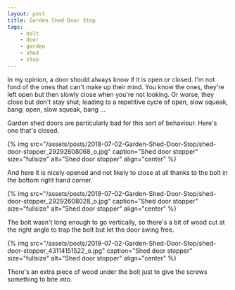 ```yaml
---
layout: post
title: Garden Shed Door Stop
tags:
    - bolt
    - door
    - garden
    - shed
    - stop
---
```


In my opinion, a door should always know if it is open or closed. I'm not fond of the ones that can't make up their mind. You know the ones, they're left open but then slowly close when you're not looking. Or worse, they close but don't stay shut; leading to a repetitive cycle of open, slow squeak, bang; open, slow squeak, bang ...

Garden shed doors are particularly bad for this sort of behaviour. Here's one that's closed.

{% img src="/assets/posts/2018-07-02-Garden-Shed-Door-Stop/shed-door-stopper_29292608068_o.jpg" caption="Shed door stopper" size="fullsize" alt="Shed door stopper" align="center" %}

And here it is nicely opened and not likely to close at all thanks to the bolt in the bottom right hand corner.

{% img src="/assets/posts/2018-07-02-Garden-Shed-Door-Stop/shed-door-stopper_29292608028_o.jpg" caption="Shed door stopper" size="fullsize" alt="Shed door stopper" align="center" %}

The bolt wasn't long enough to go vertically, so there's a bit of wood cut at the right angle to trap the bolt but let the door swing free.

{% img src="/assets/posts/2018-07-02-Garden-Shed-Door-Stop/shed-door-stopper_43114151522_o.jpg" caption="Shed door stopper" size="fullsize" alt="Shed door stopper" align="center" %}

There's an extra piece of wood under the bolt just to give the screws something to bite into.